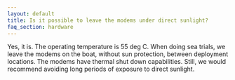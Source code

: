 ```yaml
---
layout: default
title: Is it possible to leave the modems under direct sunlight? 
faq_section: hardware
---
```


Yes, it is. The operating temperature is 55 deg C. When doing sea trials, we leave the modems on the boat, without sun protection, between deployment locations. The modems have thermal shut down capabilities. Still, we would recommend avoiding long periods of exposure to direct sunlight.